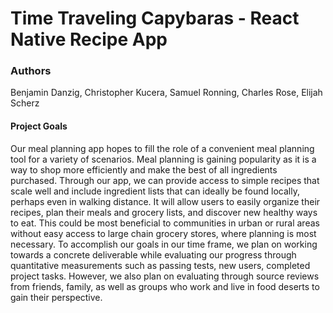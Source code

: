 # Time Traveling Capybaras - React Native Recipe App
### Authors
Benjamin Danzig, Christopher Kucera, Samuel Ronning, Charles Rose, Elijah Scherz

#### Project Goals
Our meal planning app hopes to fill the role of a convenient meal planning tool
for a variety of scenarios. Meal planning is gaining popularity as it is a way
to shop more efficiently and make the best of all ingredients purchased.
Through our app, we can provide access to simple recipes that scale well
and include ingredient lists that can ideally be found locally, perhaps
even in walking distance. It will allow users to easily organize their
recipes, plan their meals and grocery lists, and discover new healthy ways
to eat. This could be most beneficial to communities in urban or rural
areas without easy access to large chain grocery stores, where planning
is most necessary. To accomplish our goals in our time frame, we plan on
working towards a concrete deliverable while evaluating our progress through
quantitative measurements such as passing tests, new users, completed project
tasks. However, we also plan on evaluating through source reviews from friends,
family, as well as groups who work and live in food deserts to gain their perspective.

